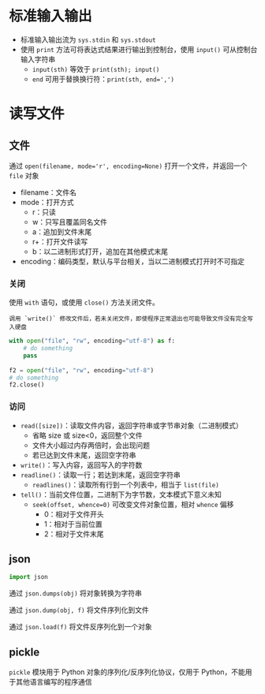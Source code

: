 # 标准输入输出

- 标准输入输出流为 `sys.stdin` 和 `sys.stdout`
- 使用 `print` 方法可将表达式结果进行输出到控制台，使用 `input()` 可从控制台输入字符串
	- `input(sth)` 等效于 `print(sth); input()`
	- `end` 可用于替换换行符：`print(sth, end=',')`

# 读写文件

## 文件

通过 `open(filename, mode='r', encoding=None)` 打开一个文件，并返回一个 `file` 对象
- filename：文件名
- mode：打开方式
	- r：只读
	- w：只写且覆盖同名文件
	- a：追加到文件末尾
	- r+：打开文件读写
	- b：以二进制形式打开，追加在其他模式末尾
- encoding：编码类型，默认与平台相关，当以二进制模式打开时不可指定

### 关闭

使用 `with` 语句，或使用 `close()` 方法关闭文件。

```ad-danger
调用 `write()` 修改文件后，若未关闭文件，即使程序正常退出也可能导致文件没有完全写入硬盘
```

```python
with open("file", "rw", encoding="utf-8") as f:  
    # do something  
    pass  
  
f2 = open("file", "rw", encoding="utf-8")  
# do something  
f2.close()

```

### 访问
- `read([size])`：读取文件内容，返回字符串或字节串对象（二进制模式）
	- 省略 size 或 size<0，返回整个文件
	- 文件大小超过内存两倍时，会出现问题
	- 若已达到文件末尾，返回空字符串
- `write()`：写入内容，返回写入的字符数
- `readline()`：读取一行；若达到末尾，返回空字符串
	- `readlines()`：读取所有行到一个列表中，相当于 `list(file)`
- `tell()`：当前文件位置，二进制下为字节数，文本模式下意义未知
	- `seek(offset, whence=0)` 可改变文件对象位置，相对 `whence` 偏移 
		- 0：相对于文件开头
		- 1：相对于当前位置
		- 2：相对于文件末尾

## json

```python
import json
```

通过 `json.dumps(obj)` 将对象转换为字符串

通过 `json.dump(obj, f)` 将文件序列化到文件

通过 `json.load(f)` 将文件反序列化到一个对象

## pickle

`pickle` 模块用于 Python 对象的序列化/反序列化协议，仅用于 Python，不能用于其他语言编写的程序通信